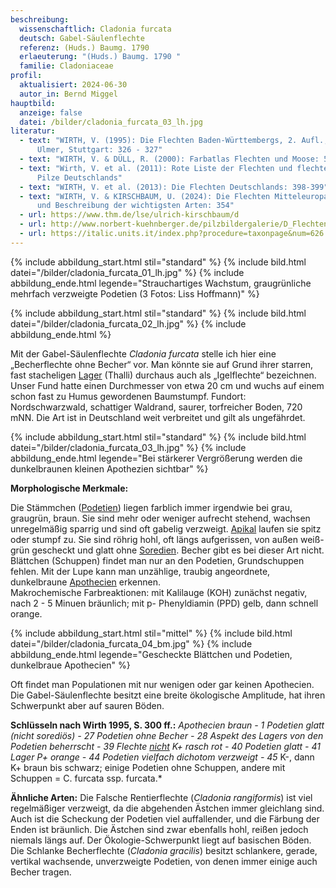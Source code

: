 ```yaml
---
beschreibung:
  wissenschaftlich: Cladonia furcata
  deutsch: Gabel-Säulenflechte
  referenz: (Huds.) Baumg. 1790
  erlaeuterung: "(Huds.) Baumg. 1790 "
  familie: Cladoniaceae
profil:
  aktualisiert: 2024-06-30
  autor_in: Bernd Miggel
hauptbild:
  anzeige: false
  datei: /bilder/cladonia_furcata_03_lh.jpg
literatur:
  - text: "WIRTH, V. (1995): Die Flechten Baden-Württembergs, 2. Aufl., 1006 S.;
      Ulmer, Stuttgart: 326 - 327"
  - text: "WIRTH, V. & DÜLL, R. (2000): Farbatlas Flechten und Moose: 52"
  - text: "Wirth, V. et al. (2011): Rote Liste der Flechten und flechtenbewohnende
      Pilze Deutschlands"
  - text: "WIRTH, V. et al. (2013): Die Flechten Deutschlands: 398-399"
  - text: "WIRTH, V. & KIRSCHBAUM, U. (2024): Die Flechten Mitteleuropas. Bestimmung
      und Beschreibung der wichtigsten Arten: 354"
  - url: https://www.thm.de/lse/ulrich-kirschbaum/d
  - url: http://www.norbert-kuehnberger.de/pilzbildergalerie/D_Flechten-Lichenes_-_226_Arten/pilzbilder-cladonia_furcata_3a_jpg-stopp.htm
  - url: https://italic.units.it/index.php?procedure=taxonpage&num=626
---
```

{% include abbildung_start.html stil="standard" %}
{% include bild.html datei="/bilder/cladonia_furcata_01_lh.jpg" %}
{% include abbildung_ende.html legende="Strauchartiges Wachstum, graugrünliche mehrfach verzweigte Podetien (3 Fotos: Liss Hoffmann)" %}

{% include abbildung_start.html stil="standard" %}
{% include bild.html datei="/bilder/cladonia_furcata_02_lh.jpg" %}
{% include abbildung_ende.html %}

Mit der Gabel-Säulenflechte *Cladonia furcata* stelle ich hier eine „Becherflechte ohne Becher“ vor. Man könnte sie auf Grund ihrer starren, fast stacheligen [Lager](<Lager "Glossar">) (Thalli) durchaus auch als „Igelflechte“ bezeichnen. Unser Fund hatte einen Durchmesser von etwa 20 cm und wuchs auf einem schon fast zu Humus gewordenen Baumstumpf. Fundort: Nordschwarzwald, schattiger Waldrand, saurer, torfreicher Boden, 720 mNN. Die Art ist in Deutschland weit verbreitet und gilt als ungefährdet.

{% include abbildung_start.html stil="standard" %}
{% include bild.html datei="/bilder/cladonia_furcata_03_lh.jpg" %}
{% include abbildung_ende.html legende="Bei stärkerer Vergrößerung werden die dunkelbraunen kleinen Apothezien sichtbar" %}

**Morphologische Merkmale:**

Die Stämmchen ([Podetien](<Podetien "Glossar">)) liegen farblich immer irgendwie bei grau, graugrün, braun. Sie sind mehr oder weniger aufrecht stehend, wachsen unregelmäßig sparrig und sind oft gabelig verzweigt. [Apikal](<apikal "Glossar">) laufen sie spitz oder stumpf zu. Sie sind röhrig hohl, oft längs aufgerissen, von außen weiß-grün gescheckt und glatt ohne [Soredien](<Soredien "Glossar">). Becher gibt es bei dieser Art nicht. Blättchen (Schuppen) findet man nur an den Podetien, Grundschuppen fehlen. Mit der Lupe kann man unzählige, traubig angeordnete, dunkelbraune [Apothecien](<Apothecien "Glossar">) erkennen.\
Makrochemische Farbreaktionen: mit Kalilauge (KOH) zunächst negativ, nach 2 - 5 Minuen bräunlich; mit p- Phenyldiamin (PPD) gelb, dann schnell orange.

{% include abbildung_start.html stil="mittel" %}
{% include bild.html datei="/bilder/cladonia_furcata_04_bm.jpg" %}
{% include abbildung_ende.html legende="Gescheckte Blättchen und Podetien, dunkelbraue Apothecien" %}

Oft findet man Populationen mit nur wenigen oder gar keinen Apothecien. Die Gabel-Säulenflechte besitzt eine breite ökologische Amplitude, hat ihren Schwerpunkt aber auf sauren Böden.

**Schlüsseln nach Wirth 1995, S. 300 ff.:** *Apothecien braun - 1 Podetien glatt (nicht sorediös) - 27 Podetien ohne Becher - 28 Aspekt des Lagers von den Podetien beherrscht - 39 Flechte <ins>nicht</ins> K+ rasch rot - 40 Podetien glatt - 41 Lager P+ orange - 44 Podetien vielfach dichotom verzweigt - 45* K-, dann K+ braun bis schwarz; einige Podetien ohne Schuppen, andere mit Schuppen = C. furcata ssp. furcata.*

**Ähnliche Arten:**
Die Falsche Rentierflechte (*Cladonia rangiformis*) ist viel regelmäßiger verzweigt, da die abgehenden Ästchen immer gleichlang sind. Auch ist die Scheckung der Podetien viel auffallender, und die Färbung der Enden ist bräunlich. Die Ästchen sind zwar ebenfalls hohl, reißen jedoch niemals längs auf. Der Ökologie-Schwerpunkt liegt auf basischen Böden.\
Die Schlanke Becherflechte (*Cladonia gracilis*) besitzt schlankere, gerade, vertikal wachsende, unverzweigte Podetien, von denen immer einige auch Becher tragen.